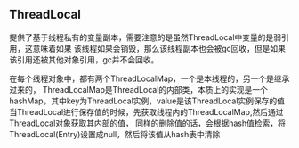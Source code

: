 
## ThreadLocal
提供了基于线程私有的变量副本，需要注意的是虽然ThreadLocal中变量的是弱引用，这意味着如果
该线程如果会销毁，那么该线程副本也会被gc回收，但是如果该引用还被其他对象引用，gc并不会回收。

在每个线程对象中，都有两个ThreadLocalMap，一个是本线程的，另一个是继承过来的，
ThreadLocalMap是ThreadLocal的内部类，本质上的实现是一个hashMap，其中key为ThreadLocal实例，value是该ThreadLocal实例保存的值
当ThreadLocal进行保存值的时候，先获取线程内的ThreadLocalMap,然后通过ThreadLocal对象获取其内部的值，
同样的删除值的话，会根据hash值检索，将ThreadLocal(Entry)设置成null，然后将该值从hash表中清除

